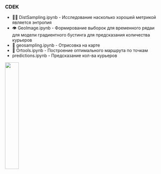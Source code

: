 ### CDEK
- 👨‍💻 DistSampling.ipynb - Исследование насколько хорошей метрикой является энтропия
- 👁️ GeoImage.ipynb - Формирование выборок для временного рядаи для модели градиентного бустинга для предсказания количества курьеров
- 🔭 geosampling.ipynb - Отрисовка на карте
- 💬 Ortools.ipynb - Построение оптимального маршрута по точкам
- predictions.ipynb - Предсказание кол-ва курьеров

<img src="https://github.com/Sergey-Kit/Bootcamp_CDEK/OMSK.png" width=30% height=30%>
